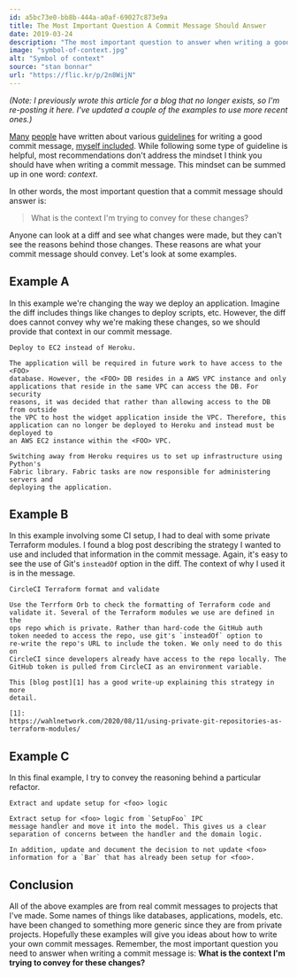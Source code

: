 ```yaml
---
id: a5bc73e0-bb8b-444a-a0af-69027c873e9a
title: The Most Important Question A Commit Message Should Answer
date: 2019-03-24
description: "The most important question to answer when writing a good commit message."
image: "symbol-of-context.jpg"
alt: "Symbol of context"
source: "stan bonnar"
url: "https://flic.kr/p/2n8WijN"
---
```

*(Note: I previously wrote this article for a blog that no longer exists, so I'm re-posting it here. I've updated a couple of the examples to use more recent ones.)*

[Many](https://tbaggery.com/2008/04/19/a-note-about-git-commit-messages.html) [people](https://who-t.blogspot.com/2009/12/on-commit-messages.html) have written about various [guidelines](https://cbea.ms/git-commit/) for writing a good commit message, [myself included](https://bobnadler.com/articles/2018/10/21/guidelines-for-writing-commit-messsages.html). While following some type of guideline is helpful, most recommendations don't address the mindset I think you should have when writing a commit message. This mindset can be summed up in one word: *context*.

In other words, the most important question that a commit message should answer is:

<blockquote class="blockquote m-lg-5 py-3 ps-4 px-lg-5">
    <p class="mb-2">What is the context I'm trying to convey for these changes?<p>
</blockquote>

Anyone can look at a diff and see what changes were made, but they can't see the reasons behind those changes. These reasons are what your commit message should convey. Let's look at some examples.

## Example A
In this example we're changing the way we deploy an application. Imagine the diff includes things like changes to deploy scripts, etc. However, the diff does cannot convey why we're making these changes, so we should provide that context in our commit message.

```
Deploy to EC2 instead of Heroku.

The application will be required in future work to have access to the <FOO>
database. However, the <FOO> DB resides in a AWS VPC instance and only
applications that reside in the same VPC can access the DB. For security
reasons, it was decided that rather than allowing access to the DB from outside
the VPC to host the widget application inside the VPC. Therefore, this
application can no longer be deployed to Heroku and instead must be deployed to
an AWS EC2 instance within the <FOO> VPC.

Switching away from Heroku requires us to set up infrastructure using Python's
Fabric library. Fabric tasks are now responsible for administering servers and
deploying the application.
```

## Example B
In this example involving some CI setup, I had to deal with some private Terraform modules. I found a blog post describing the strategy I wanted to use and included that information in the commit message. Again, it's easy to see the use of Git's `insteadOf` option in the diff. The context of why I used it is in the message.

```
CircleCI Terraform format and validate

Use the Terrform Orb to check the formatting of Terraform code and
validate it. Several of the Terraform modules we use are defined in the
ops repo which is private. Rather than hard-code the GitHub auth
token needed to access the repo, use git's `insteadOf` option to
re-write the repo's URL to include the token. We only need to do this on
CircleCI since developers already have access to the repo locally. The
GitHub token is pulled from CircleCI as an environment variable.

This [blog post][1] has a good write-up explaining this strategy in more
detail.

[1]:
https://wahlnetwork.com/2020/08/11/using-private-git-repositories-as-terraform-modules/
```

## Example C
In this final example, I try to convey the reasoning behind a particular refactor.

```
Extract and update setup for <foo> logic

Extract setup for <foo> logic from `SetupFoo` IPC
message handler and move it into the model. This gives us a clear
separation of concerns between the handler and the domain logic.

In addition, update and document the decision to not update <foo>
information for a `Bar` that has already been setup for <foo>.
```

## Conclusion
All of the above examples are from real commit messages to projects that I've made. Some names of things like databases, applications, models, etc. have been changed to something more generic since they are from private projects. Hopefully these examples will give you ideas about how to write your own commit messages. Remember, the most important question you need to answer when writing a commit message is: **What is the context I'm trying to convey for these changes?**
